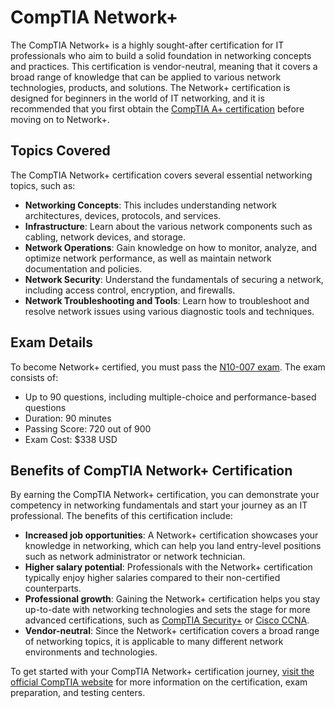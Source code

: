 # CompTIA Network+

The CompTIA Network+ is a highly sought-after certification for IT professionals who aim to build a solid foundation in networking concepts and practices. This certification is vendor-neutral, meaning that it covers a broad range of knowledge that can be applied to various network technologies, products, and solutions. The Network+ certification is designed for beginners in the world of IT networking, and it is recommended that you first obtain the [CompTIA A+ certification](#) before moving on to Network+.

## Topics Covered

The CompTIA Network+ certification covers several essential networking topics, such as:

- **Networking Concepts**: This includes understanding network architectures, devices, protocols, and services.
- **Infrastructure**: Learn about the various network components such as cabling, network devices, and storage.
- **Network Operations**: Gain knowledge on how to monitor, analyze, and optimize network performance, as well as maintain network documentation and policies.
- **Network Security**: Understand the fundamentals of securing a network, including access control, encryption, and firewalls.
- **Network Troubleshooting and Tools**: Learn how to troubleshoot and resolve network issues using various diagnostic tools and techniques.

## Exam Details

To become Network+ certified, you must pass the [N10-007 exam](https://www.comptia.org/certifications/network). The exam consists of:

- Up to 90 questions, including multiple-choice and performance-based questions
- Duration: 90 minutes
- Passing Score: 720 out of 900
- Exam Cost: $338 USD

## Benefits of CompTIA Network+ Certification

By earning the CompTIA Network+ certification, you can demonstrate your competency in networking fundamentals and start your journey as an IT professional. The benefits of this certification include:

- **Increased job opportunities**: A Network+ certification showcases your knowledge in networking, which can help you land entry-level positions such as network administrator or network technician.
- **Higher salary potential**: Professionals with the Network+ certification typically enjoy higher salaries compared to their non-certified counterparts.
- **Professional growth**: Gaining the Network+ certification helps you stay up-to-date with networking technologies and sets the stage for more advanced certifications, such as [CompTIA Security+](#) or [Cisco CCNA](#).
- **Vendor-neutral**: Since the Network+ certification covers a broad range of networking topics, it is applicable to many different network environments and technologies.

To get started with your CompTIA Network+ certification journey, [visit the official CompTIA website](https://www.comptia.org/certifications/network) for more information on the certification, exam preparation, and testing centers.
